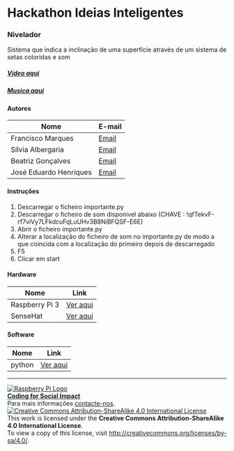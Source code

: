 ﻿# Hackathon Ideias Inteligentes 

### Nivelador

Sistema que indica a inclinação de uma superfície através de um sistema de setas coloridas e som

##### [Vídeo aqui](https://drive.google.com/file/d/0B_pUAOPBkih7YkpHclBiMndDR1k/view?usp=sharing)
##### [Musica aqui](Código/Audio/Alien_AlarmDrum.wav?raw=true)
  
#### Autores  

|Nome  |E-mail  |  
|---|---|    
|Francisco Marques  |[Email](mailto:franciscoosantoss@hotmail.com)  |  
|Sílvia Albergaria |[Email](mailto:albergaria.silvia@gmail.com)  |  
|Beatriz Gonçalves  |[Email](mailto:mariabeatriz.sousagoncalves@gmail.com)  |  
|José Eduardo Henriques  |[Email](mailto:zezeh35@hotmail.com)  |  

#### Instruções

1. Descarregar o ficheiro importante.py
2. Descarregar o ficheiro de som disponivel abaixo (CHAVE : !qfTekvF-rf7viVy7LFkdcuFqLuUHv3B8NiBFQSF-E6E)
3. Abrir o ficheiro importante.py
4. Alterar a localização do ficheiro de som no importante.py de modo a que coincida com a localização do primeiro depois de descarregado 
5. F5
6. Clicar em start

#### Hardware  

|Nome |Link  |  
|---  |---  |    
|Raspberry Pi 3  |[Ver aqui](http://www.raspberrypi.org)  |  
|SenseHat  |[Ver aqui](https://www.raspberrypi.org/?s=sense+hat)  |

#### Software  

|Nome  |Link  |  
|---  |---  |    
|python |[Ver aqui](https://www.python.org/)  |    


***  
[![Raspberry Pi Logo](https://upload.wikimedia.org/wikipedia/en/thumb/c/cb/Raspberry_Pi_Logo.svg/50px-Raspberry_Pi_Logo.svg.png)](http://raspberrypi.org)   
[**Coding for Social Impact**](http://codingforsocialimpact.fe.up.pt)  
Para mais informações [contacte-nos](mailto:hello@codingforsocialimpact.org.com).  
[![Creative Commons Attribution-ShareAlike 4.0 International License](https://licensebuttons.net/l/by-sa/4.0/88x31.png)](http://creativecommons.org/licenses/by-sa/4.0/)  
This work is licensed under the **Creative Commons Attribution-ShareAlike 4.0 International License**.  
To view a copy of this license, visit http://creativecommons.org/licenses/by-sa/4.0/.  
